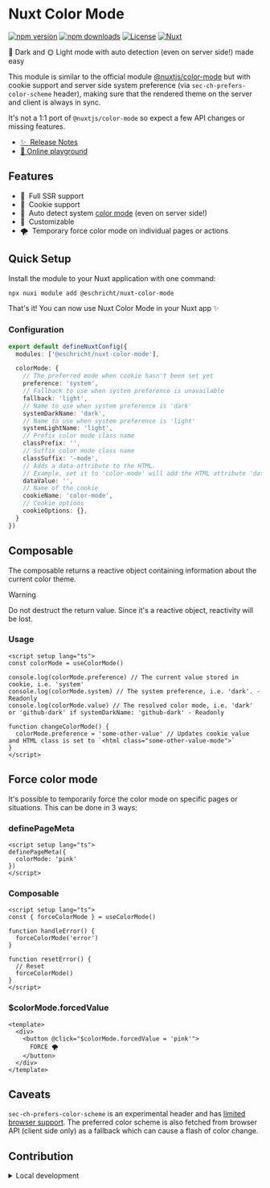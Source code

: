 # Nuxt Color Mode

[![npm version][npm-version-src]][npm-version-href]
[![npm downloads][npm-downloads-src]][npm-downloads-href]
[![License][license-src]][license-href]
[![Nuxt][nuxt-src]][nuxt-href]

🌃 Dark and 🌞 Light mode with auto detection (even on server side!) made easy

This module is similar to the official module [@nuxtjs/color-mode](https://color-mode.nuxtjs.org/) but with cookie support and server side system preference (via `sec-ch-prefers-color-scheme` header), making sure that the rendered theme on the server and client is always in sync.

It's not a 1:1 port of `@nuxtjs/color-mode` so expect a few API changes or missing features.

- [✨ &nbsp;Release Notes](/CHANGELOG.md)
- [🏀 Online playground](https://stackblitz.com/github/Eschricht/nuxt-color-mode?file=playground%2Fapp.vue)
<!-- - [📖 &nbsp;Documentation](https://example.com) -->

## Features

<!-- Highlight some of the features your module provide here -->
- 🚀 &nbsp;Full SSR support
- 🍪 &nbsp;Cookie support
- 🤖 &nbsp;Auto detect system [color mode](https://developer.mozilla.org/en-US/docs/Web/HTTP/Headers/Sec-CH-Prefers-Color-Scheme) (even on server side!)
- 🎨 &nbsp;Customizable
- 🌪️ &nbsp;Temporary force color mode on individual pages or actions

## Quick Setup

Install the module to your Nuxt application with one command:

```bash
npx nuxi module add @eschricht/nuxt-color-mode
```

That's it! You can now use Nuxt Color Mode in your Nuxt app ✨

### Configuration

```ts
export default defineNuxtConfig({
  modules: ['@eschricht/nuxt-color-mode'],

  colorMode: {
    // The preferred mode when cookie hasn't been set yet
    preference: 'system',
    // Fallback to use when system preference is unavailable
    fallback: 'light',
    // Name to use when system preference is 'dark'
    systemDarkName: 'dark',
    // Name to use when system preference is 'light'
    systemLightName: 'light',
    // Prefix color mode class name
    classPrefix: '',
    // Suffix color mode class name
    classSuffix: '-mode',
    // Adds a data-attribute to the HTML.
    // Example, set it to 'color-mode' will add the HTML attribute 'data-color-mode="<color-mode>"'
    dataValue: '',
    // Name of the cookie
    cookieName: 'color-mode',
    // Cookie options
    cookieOptions: {},
  }
})
```

## Composable

The composable returns a reactive object containing information about the current color theme.

> [!WARNING]
> Do not destruct the return value. Since it's a reactive object, reactivity will be lost.

### Usage

```vue
<script setup lang="ts">
const colorMode = useColorMode()

console.log(colorMode.preference) // The current value stored in cookie, i.e. 'system'
console.log(colorMode.system) // The system preference, i.e. 'dark'. - Readonly
console.log(colorMode.value) // The resolved color mode, i.e. 'dark' or 'github-dark' if systemDarkName: 'github-dark' - Readonly

function changeColorMode() {
  colorMode.preference = 'some-other-value' // Updates cookie value and HTML class is set to `<html class="some-other-value-mode">`
}
</script>
```

## Force color mode

It's possible to temporarily force the color mode on specific pages or situations. This can be done in 3 ways:

### definePageMeta

```vue
<script setup lang="ts">
definePageMeta({
  colorMode: 'pink'
})
</script>
```

### Composable

```vue
<script setup lang="ts">
const { forceColorMode } = useColorMode()

function handleError() {
  forceColorMode('error')
}

function resetError() {
  // Reset
  forceColorMode()
}
</script>
```

### $colorMode.forcedValue

```vue
<template>
  <div>
    <button @click="$colorMode.forcedValue = 'pink'">
      FORCE 🌪️
    </button>
  </div>
</template>
```

## Caveats

`sec-ch-prefers-color-scheme` is an experimental header and has [limited browser support](https://developer.mozilla.org/en-US/docs/Web/HTTP/Headers/Sec-CH-Prefers-Color-Scheme#browser_compatibility).
The preferred color scheme is also fetched from browser API (client side only) as a fallback which can cause a flash of color change.

## Contribution

<details>
  <summary>Local development</summary>

  ```bash
  # Install dependencies
  pnpm install

  # Generate type stubs
  pnpm run dev:prepare

  # Develop with the playground
  pnpm run dev

  # Build the playground
  pnpm run dev:build

  # Run ESLint
  pnpm run lint

  # Run Vitest
  pnpm run test
  pnpm run test:watch

  # Release new version
  pnpm run release
  ```

</details>

<!-- Badges -->
[npm-version-src]: https://img.shields.io/npm/v/@eschricht/nuxt-color-mode/latest.svg?style=flat&colorA=020420&colorB=00DC82
[npm-version-href]: https://npmjs.com/package/@eschricht/nuxt-color-mode

[npm-downloads-src]: https://img.shields.io/npm/dm/@eschricht/nuxt-color-mode.svg?style=flat&colorA=020420&colorB=00DC82
[npm-downloads-href]: https://npmjs.com/package/@eschricht/nuxt-color-mode

[license-src]: https://img.shields.io/npm/l/@eschricht/nuxt-color-mode.svg?style=flat&colorA=020420&colorB=00DC82
[license-href]: https://npmjs.com/package/@eschricht/nuxt-color-mode

[nuxt-src]: https://img.shields.io/badge/Nuxt-020420?logo=nuxt.js
[nuxt-href]: https://nuxt.com
